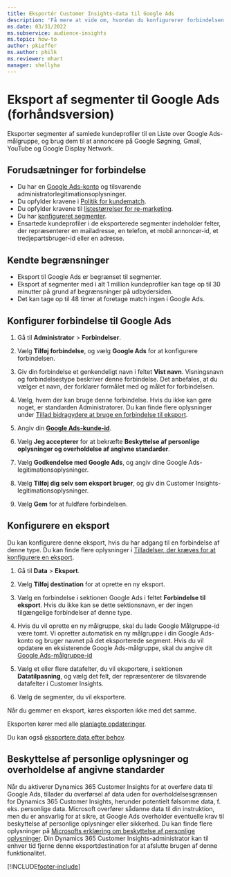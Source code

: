 ```yaml
---
title: Eksportér Customer Insights-data til Google Ads
description: 'Få mere at vide om, hvordan du konfigurerer forbindelsen og eksporterer til Google Ads.'
ms.date: 03/31/2022
ms.subservice: audience-insights
ms.topic: how-to
author: pkieffer
ms.author: philk
ms.reviewer: mhart
manager: shellyha
---
```


# <a name="export-segments-to-google-ads-preview"></a>Eksport af segmenter til Google Ads (forhåndsversion)

Eksporter segmenter af samlede kundeprofiler til en Liste over Google Ads-målgruppe, og brug dem til at annoncere på Google Søgning, Gmail, YouTube og Google Display Network. 


## <a name="prerequisites-for-connection"></a>Forudsætninger for forbindelse

-   Du har en [Google Ads-konto](https://ads.google.com/) og tilsvarende administratorlegitimationsoplysninger.
-   Du opfylder kravene i [Politik for kundematch](https://support.google.com/adspolicy/answer/6299717).
-   Du opfylder kravene til [listestørrelser for re-marketing](https://support.google.com/google-ads/answer/7558048).
-   Du har [konfigureret segmenter](segments.md).
-   Ensartede kundeprofiler i de eksporterede segmenter indeholder felter, der repræsenterer en mailadresse, en telefon, et mobil annoncør-id, et tredjepartsbruger-id eller en adresse.

## <a name="known-limitations"></a>Kendte begrænsninger

- Eksport til Google Ads er begrænset til segmenter.
- Eksport af segmenter med i alt 1 million kundeprofiler kan tage op til 30 minutter på grund af begrænsninger på udbydersiden. 
- Det kan tage op til 48 timer at foretage match ingen i Google Ads.

## <a name="set-up-connection-to-google-ads"></a>Konfigurer forbindelse til Google Ads

1. Gå til **Administrator** > **Forbindelser**.

1. Vælg **Tilføj forbindelse**, og vælg **Google Ads** for at konfigurere forbindelsen.

1. Giv din forbindelse et genkendeligt navn i feltet **Vist navn**. Visningsnavn og forbindelsestype beskriver denne forbindelse. Det anbefales, at du vælger et navn, der forklarer formålet med og målet for forbindelsen.

1. Vælg, hvem der kan bruge denne forbindelse. Hvis du ikke kan gøre noget, er standarden Administratorer. Du kan finde flere oplysninger under [Tillad bidragydere at bruge en forbindelse til eksport](connections.md#allow-contributors-to-use-a-connection-for-exports).

1. Angiv din **[Google Ads-kunde-id](https://support.google.com/google-ads/answer/1704344)**.

1. Vælg **Jeg accepterer** for at bekræfte **Beskyttelse af personlige oplysninger og overholdelse af angivne standarder**.

1. Vælg **Godkendelse med Google Ads**, og angiv dine Google Ads-legitimationsoplysninger.

1. Vælg **Tilføj dig selv som eksport bruger**, og giv din Customer Insights-legitimationsoplysninger.

1. Vælg **Gem** for at fuldføre forbindelsen. 

## <a name="configure-an-export"></a>Konfigurere en eksport

Du kan konfigurere denne eksport, hvis du har adgang til en forbindelse af denne type. Du kan finde flere oplysninger i [Tilladelser, der kræves for at konfigurere en eksport](export-destinations.md#set-up-a-new-export).

1. Gå til **Data** > **Eksport**.

1. Vælg **Tilføj destination** for at oprette en ny eksport.

1. Vælg en forbindelse i sektionen Google Ads i feltet **Forbindelse til eksport**. Hvis du ikke kan se dette sektionsnavn, er der ingen tilgængelige forbindelser af denne type.

1. Hvis du vil oprette en ny målgruppe, skal du lade Google Målgruppe-id være tomt. Vi opretter automatisk en ny målgruppe i din Google Ads-konto og bruger navnet på det eksporterede segment. Hvis du vil opdatere en eksisterende Google Ads-målgruppe, skal du angive dit [Google Ads-målgruppe-id](https://support.google.com/google-ads/answer/7558048?hl=en#:~:text=Audience%20lists%20is%20a%20section,Display%20Network%20through%20remarketing%20campaigns.)

1. Vælg et eller flere datafelter, du vil eksportere, i sektionen **Datatilpasning**, og vælg det felt, der repræsenterer de tilsvarende datafelter i Customer Insights.

1. Vælg de segmenter, du vil eksportere. 

Når du gemmer en eksport, køres eksporten ikke med det samme.

Eksporten kører med alle [planlagte opdateringer](system.md#schedule-tab). 

Du kan også [eksportere data efter behov](export-destinations.md#run-exports-on-demand). 

## <a name="data-privacy-and-compliance"></a>Beskyttelse af personlige oplysninger og overholdelse af angivne standarder

Når du aktiverer Dynamics 365 Customer Insights for at overføre data til Google Ads, tillader du overførsel af data uden for overholdelsesgrænsen for Dynamics 365 Customer Insights, herunder potentielt følsomme data, f. eks. personlige data. Microsoft overfører sådanne data til din instruktion, men du er ansvarlig for at sikre, at Google Ads overholder eventuelle krav til beskyttelse af personlige oplysninger eller sikkerhed. Du kan finde flere oplysninger på [Microsofts erklæring om beskyttelse af personlige oplysninger](https://go.microsoft.com/fwlink/?linkid=396732).
Din Dynamics 365 Customer Insights-administrator kan til enhver tid fjerne denne eksportdestination for at afslutte brugen af denne funktionalitet.


[!INCLUDE[footer-include](../includes/footer-banner.md)]
